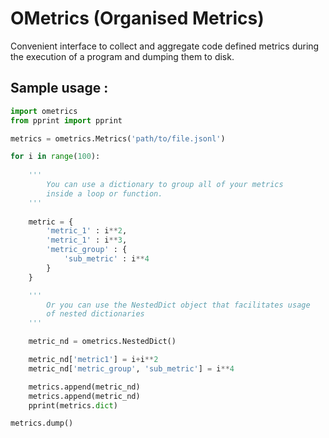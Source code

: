 # OMetrics (Organised Metrics)

Convenient interface to collect and aggregate code defined metrics during the execution of a program and dumping them to disk.

## Sample usage :

```python
import ometrics
from pprint import pprint

metrics = ometrics.Metrics('path/to/file.jsonl')

for i in range(100):
    
    '''
        You can use a dictionary to group all of your metrics 
        inside a loop or function.
    ''' 
    
    metric = {
        'metric_1' : i**2,
        'metric_1' : i**3,
        'metric_group' : {
            'sub_metric' : i**4
        }
    }

    '''
        Or you can use the NestedDict object that facilitates usage 
        of nested dictionaries
    ''' 

    metric_nd = ometrics.NestedDict()

    metric_nd['metric1'] = i+i**2
    metric_nd['metric_group', 'sub_metric'] = i**4

    metrics.append(metric_nd)
    metrics.append(metric_nd)
    pprint(metrics.dict)

metrics.dump()
```
